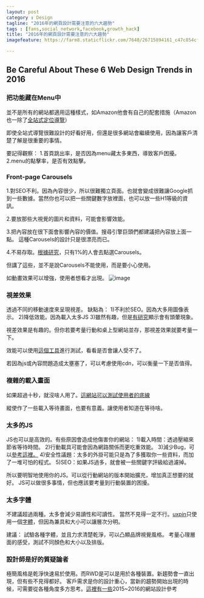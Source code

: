 ```yaml
---
layout: post
category : Design
tagline: "2016年的網頁設計需要注意的六大趨勢"
tags : [fans,social_network,facebook,growth_hack]
title: "2016年的網頁設計需要注意的六大趨勢"
imagefeature: https://farm8.staticflickr.com/7648/26715894161_c47c854cf5_o.jpg

---
```


## Be Careful About These 6 Web Design Trends in 2016

### 把功能藏在Menu中
並不是所有的網站都適用這種樣式，如Amazon他會有自己的配套措施（Amazon也一除了[全站式定位導覽](https://www.nngroup.com/articles/killing-global-navigation-one-trend-avoid/)）

即使全站式導覽很難設計的好看好用，但還是很多網站會繼續使用，因為讓客戶清楚了解是很重要的事情。

要記得觀察：
1.首頁跳出率，是否因為menu藏太多東西，導致客戶困擾。
2.menu的點擊率，是否有效點擊。


### Front-page Carousels

1.對SEO不利。因為內容很少，所以很難獨立頁面。也就會變成很難讓Google抓到一些數據。當然你也可以把一些關鍵數字放裡面，也可以放一些H1等級的資訊。

2.要放那些大視覺的圖片和資料，可能會影響效能。

3.把內容放在很下面會影響內容的價值。搜尋引擎巨頭們都建議把內容放上面一點。
這種Carousels的設計只是很漂亮而已。

4.不易存取。[根據研究](http://erikrunyon.com/2013/01/carousel-stats/)，只有1%的人會去點選Carousels。


但講了這些，並不是說Carousels不能使用，而是要小心使用。

如動畫效果可以增強，使用者想看才出現。
![image](http://www.awwwards.com/awards/gallery/2015/11/be-careful-trends-awwwards-07-1.gif)


### 視差效果
透過不同的移動速度來呈現視差。
缺點為：
1)不利於SEO。因為大多用圖像表示。
2)降低效能。因為載入太多JS
3)雖然有趣，但是[有研究](http://uxpajournal.org/the-effects-of-parallax-scrolling-on-user-experience-in-web-design/)顯示會有頭暈現象。

視差效果是有趣的。但你若要考量行動和桌上型網站並存，那視差效果就要考量一下。

效能可以使用[這個工具](https://gtmetrix.com/)進行測試，看看是否會讓人受不了。

若因為js或內容問題造成太壅塞了，可以考慮使用cdn，可以衡量一下是否值得。


### 複雜的載入畫面
如果超過十秒，就沒啥人用了。[這網站可以測試使用者的底線](https://blog.kissmetrics.com/loading-time/?wide=1)


縱使作了一些載入等待畫面，也要有意義。讓使用者知道在等待啥。


### 太多的JS
JS也可以是高效的。有些原因會造成他傷害你的網站：
1)載入時間：透過壓縮來節省等待時間。
2)行動載具可能會因為網路關係而更吃重效能。
3)減少Bug，可以[參考這裡。](https://www.pluralsight.com/courses/fixing-common-javascript-bugs)
4)安全性議題：太多的外掛可能只是為了多獲取你一些資料，而加了一堆可怕的程式。
5)SEO：如果JS過多，就會被一些關鍵字評級給過濾掉。

所以要明智地使用你的JS。可以從行動網站的版本開始擴充，增加真正想要的就好。
JS可以做很多事情，但也應該要考量到行動裝置的困擾。

### 太多字體
不建議超過兩種。太多會減少易讀性和可讀性。
當然不見得一定不行。[uxpin](https://www.uxpin.com/)只使用一個[字體](https://typekit.com/fonts/proxima-nova)，但因為兼具和大小可以讓層次分明。

建議：
試驗各種字體，並且力求清楚乾淨，可以凸顯品牌視覺風格。
考量心理層面的感受，測試不同顏色和大小以及排版。



### 設計師是好的質疑論者

極簡風格是乾淨快速易於使用。而RWD是可以是用於各種裝置。新趨勢會一直出現，但有些不見得都好。
客戶需求是你的設計重心，當新的趨勢開始出現的時候，可需要從各種角度多方思考。[這裡有一些](https://studio.uxpin.com/ebooks/web-ui-design-trends-2015-2016/)2015~2016的網站設計參考

